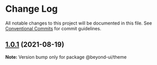 # Change Log

All notable changes to this project will be documented in this file.
See [Conventional Commits](https://conventionalcommits.org) for commit guidelines.

## [1.0.1](https://github.com/renli-tech/Beyond/compare/@beyond-ui/theme@1.0.0...@beyond-ui/theme@1.0.1) (2021-08-19)

**Note:** Version bump only for package @beyond-ui/theme
